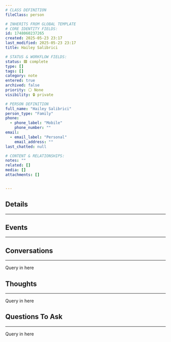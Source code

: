 ```yaml
---
# CLASS DEFINITION
fileClass: person

# INHERITS FROM GLOBAL TEMPLATE
# CORE IDENTITY FIELDS:
id: 1748060237265
created: 2025-05-23 23:17
last_modified: 2025-05-23 23:17
title: Hailey Salibrici

# STATUS & WORKFLOW FIELDS:
status: 🟩 complete
type: []
tags: []
category: note
entered: true
archived: false
priority: ⚪ None
visibility: 🔒 private

# PERSON DEFINITION
full_name: "Hailey Salibrici"
person_type: "Family"
phone:
  - phone_label: "Mobile"
    phone_number: ""
email:
  - email_label: "Personal"
    email_address: ""
last_chatted: null

# CONTENT & RELATIONSHIPS:
notes: ""
related: []
media: []
attachments: []


---
```


## Details
---

## Events
---

## Conversations
---
Query in here


## Thoughts
---
Query in here


## Questions To Ask
---
Query in here
